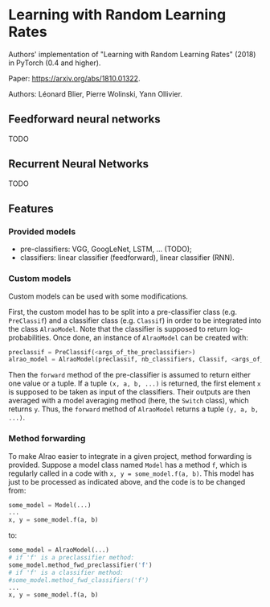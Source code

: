 # Learning with Random Learning Rates

Authors' implementation of "Learning with Random Learning Rates" (2018) in PyTorch (0.4 and higher).

Paper: https://arxiv.org/abs/1810.01322.

Authors: Léonard Blier, Pierre Wolinski, Yann Ollivier.

## Feedforward neural networks

TODO

## Recurrent Neural Networks

TODO

## Features

### Provided models

 * pre-classifiers: VGG, GoogLeNet, LSTM, ... (TODO);
 * classifiers: linear classifier (feedforward), linear classifier (RNN).

### Custom models

Custom models can be used with some modifications.

First, the custom model has to be split into a pre-classifier class (e.g. `PreClassif`) and a classifier class (e.g. `Classif`) in order to be integrated into the class `AlraoModel`. Note that the classifier is supposed to return log-probabilities. Once done, an instance of `AlraoModel` can be created with:
```python
preclassif = PreClassif(<args_of_the_preclassifier>)
alrao_model = AlraoModel(preclassif, nb_classifiers, Classif, <args_of_the_classifiers>)
```

Then the `forward` method of the pre-classifier is assumed to return either one value or a tuple. If a tuple `(x, a, b, ...)` is returned, the first element `x` is supposed to be taken as input of the classifiers. Their outputs are then averaged with a model averaging method (here, the `Switch` class), which returns `y`. Thus, the `forward` method of `AlraoModel` returns a tuple `(y, a, b, ...)`.

### Method forwarding

To make Alrao easier to integrate in a given project, method forwarding is provided. Suppose a model class named `Model` has a method `f`, which is regularly called in a code with `x, y = some_model.f(a, b)`. This model has just to be processed as indicated above, and the code is to be changed from: 
```python
some_model = Model(...)
...
x, y = some_model.f(a, b)
```
to:
```python
some_model = AlraoModel(...)
# if 'f' is a preclassifier method:
some_model.method_fwd_preclassifier('f')
# if 'f' is a classifier method:
#some_model.method_fwd_classifiers('f')
...
x, y = some_model.f(a, b)
``` 

